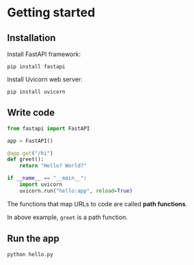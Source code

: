 # Getting started

## Installation

Install FastAPI framework:

```shell
pip install fastapi
```

Install Uvicorn web server:

```shell
pip install uvicorn
```


## Write code

```py filename="hello.py"
from fastapi import FastAPI

app = FastAPI()

@app.get("/hi")
def greet():
    return "Hello? World?"

if __name__ == "__main__":
    import uvicorn
    uvicorn.run("hello:app", reload=True)
```

The functions that map URLs to code are called **path functions**.

In above example, `greet` is a path function.


## Run the app

```shell
python hello.py
```
